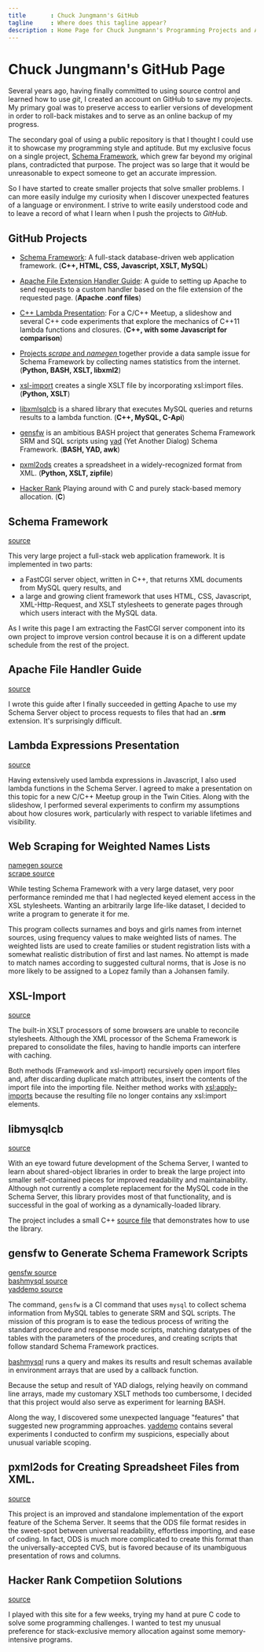 ```yaml
---
title       : Chuck Jungmann's GitHub
tagline     : Where does this tagline appear?
description : Home Page for Chuck Jungmann's Programming Projects and Artifacts
---
```


# Chuck Jungmann's GitHub Page

Several years ago, having finally committed to using source control and
learned how to use *git*, I created an account on GitHub to save my
projects.  My primary goal was to preserve access to earlier versions
of development in order to roll-back mistakes and to serve as an online
backup of my progress.

The secondary goal of using a public repository is that I thought
I could use it to showcase my programming style and aptitude.  But
my exclusive focus on a single project, [Schema Framework](#schema-framework),
which grew far beyond my original plans, contradicted that purpose.
The project was so large that it would be unreasonable to expect
someone to get an accurate impression.

So I have started to create smaller projects that solve smaller
problems.  I can more easily indulge my curiosity when I discover
unexpected features of a language or environment.  I strive to
write easily understood code and to leave a record of what I learn
when I push the projects to *GitHub*.

## GitHub Projects

- [Schema Framework](#schema-framework): A full-stack database-driven
  web application framework. (**C++, HTML, CSS, Javascript, XSLT,
   MySQL**)

- [Apache File Extension Handler Guide](#apache-file-handler-guide):
  A guide to setting up Apache to send requests to a custom handler
  based on the file extension of the requested page.
  (**Apache .conf files**)

- [C++ Lambda Presentation](#lambda-expressions-presentation):
  For a C/C++ Meetup, a slideshow and several C++ code experiments
  that explore the mechanics of C++11 lambda functions and closures.
  (**C++, with some Javascript for comparison**)

- [Projects *scrape* and *namegen* ](#web-scraping-for-weighted-names-lists)
  together provide a data sample issue for Schema Framework by
  collecting names statistics from the internet. (**Python, BASH, XSLT,
  libxml2**)

- [xsl-import](#xsl-import) creates a single XSLT file by incorporating
  xsl:import files.  (**Python, XSLT**)

- [libxmlsqlcb](#libmysqlcb) is a shared library that executes MySQL
  queries and returns results to a lambda function. (**C++, MySQL,
  C-Api**)

- [gensfw](#gensfw-to-generate-schema-framework-scripts) is an ambitious
  BASH project that generates Schema Framework SRM and SQL scripts using
  [yad](https://github.com/v1cont/yad) (Yet Another Dialog)
  Schema Framework.  (**BASH, YAD, awk**)

- [pxml2ods](#pxml2ods-for-creating-spreadsheet-files-from-xml)
  creates a spreadsheet in a widely-recognized format from XML.
  (**Python, XSLT, zipfile**)

- [Hacker Rank](#hacker-rank-competiion-solutions)
  Playing around with C and purely stack-based memory allocation. (**C**)


## Schema Framework

[source](https://github.com/cjungmann/schemafw)

This very large project a full-stack web application framework.
It is implemented in two parts:
- a FastCGI server object, written in C++, that returns XML
  documents from MySQL query results, and
- a large and growing client framework that uses HTML, CSS,
  Javascript, XML-Http-Request, and XSLT stylesheets to generate
  pages through which users interact with the MySQL data.

As I write this page I am extracting the FastCGI server component
into its own project to improve version control because it is on a
different update schedule from the rest of the project.


## Apache File Handler Guide

[source](https://github.com/cjungmann/apache-file-handler)

I wrote this guide after I finally succeeded in getting Apache to
use my Schema Server object to process requests to files that had
an **.srm** extension.  It's surprisingly difficult.

## Lambda Expressions Presentation

[source](https://github.com/cjungmann/lambda_talk)

Having extensively used lambda expressions in Javascript, I also
used lambda functions in the Schema Server.  I agreed to make a
presentation on this topic for a new C/C++ Meetup group in the
Twin Cities.  Along with the slideshow, I performed several
experiments to confirm my assumptions about how closures work,
particularly with respect to variable lifetimes and visibility.

## Web Scraping for Weighted Names Lists

[namegen source](https://github.com/cjungmann/namegen)<br/>
[scrape source](https://github.com/cjungmann/scrape)

While testing Schema Framework with a very large dataset, very poor
performance reminded me that I had neglected keyed element access
in the XSL stylesheets.  Wanting an arbitrarily large life-like
dataset, I decided to write a program to generate it for me.

This program collects surnames and boys and girls names from internet
sources, using frequency values to make weighted lists of names.
The weighted lists are used to create families or student registration
lists with a somewhat realistic distribution of first and last names.
No attempt is made to match names according to suggested cultural
norms, that is Jose is no more likely to be assigned to a Lopez family
than a Johansen family.


## XSL-Import

[source](https://github.com/cjungmann/xsl-import)

The built-in XSLT processors of some browsers are unable to reconcile
stylesheets.  Although the XML processor of the Schema Framework is
prepared to consolidate the files, having to handle imports can
interfere with caching.

Both methods (Framework and xsl-import) recursively open import files
and, after discarding duplicate match attributes, insert the contents
of the import file into the importing file.  Neither method works
with [xsl:apply-imports](https://www.w3schools.com/xml/ref_xsl_el_apply-imports.asp)
because the resulting file no longer contains any xsl:import
elements.

## libmysqlcb

[source](https://github.com/cjungmann/libmysqlcb)

With an eye toward future development of the Schema Server, I wanted
to learn about shared-object libraries in order to break the large
project into smaller self-contained pieces for improved readability
and maintainability.  Although not currently a complete replacement
for the MySQL code in the Schema Server, this library provides most
of that functionality, and is successful in the goal of working as
a dynamically-loaded library.

The project includes a small C++
[source file](https://github.com/cjungmann/libmysqlcb/blob/master/xmlify.cpp)
that demonstrates how to use the library.

## gensfw to Generate Schema Framework Scripts

[gensfw source](https://github.com/cjungmann/gensfw)<br/>
[bashmysql source](https://github.com/cjungmann/bashmysql)<br/>
[yaddemo source](https://github.com/cjungmann/yaddemo)

The command, `gensfw` is a CI command that uses `mysql` to collect schema
information from MySQL tables to generate SRM and SQL scripts.  The
mission of this program is to ease the tedious process of writing the
standard procedure and response mode scripts, matching datatypes of the
tables with the parameters of the procedures, and creating scripts that
follow standard Schema Framework practices.

[bashmysql](https://github.com/cjungmann/bashmysql) runs a query
and makes its results and result schemas available in environment
arrays that are used by a callback function.

Because the setup and result of YAD dialogs, relying heavily on command
line arrays, made my customary XSLT methods too cumbersome, I decided
that this project would also serve as experiment for learning BASH.

Along the way, I discovered some unexpected language "features" that
suggested new programming approaches.  [yaddemo](https://github.com/cjungmann/yaddemo)
contains several experiments I conducted to confirm my suspicions,
especially about unusual variable scoping.

## pxml2ods for Creating Spreadsheet Files from XML.

[source](https://github.com/cjungmann/pxml2ods)

This project is an improved and standalone implementation of the export
feature of the Schema Server.  It seems that the ODS file format resides
in the sweet-spot between universal readability, effortless importing,
and ease of coding.  In fact, ODS is much more complicated to create
this format than the universally-accepted CVS, but is favored because
of its unambiguous presentation of rows and columns.

## Hacker Rank Competiion Solutions

[source](https://github.com/cjungmann/HackerRank_ProjectEuler_Solutions)

I played with this site for a few weeks, trying my hand at pure C code
to solve some programming challenges.  I wanted to test my unusual
preference for stack-exclusive memory allocation against some memory-
intensive programs.
